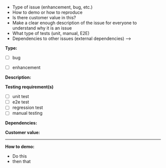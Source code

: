 <!-- Things to consider in your issue:
<!-- ---------------------------------
<!-- Write a clear enough description of the issue for everyone to understand why it is an issue
<!-- Include the testing requirements we demand for this issue, if any
<!-- Are there dependencies that need to be done before this can be dealt with?
<!-- Is there customer value in this issue?
<!-- Go through demo steps as specifically as possible to avoid misintepretation
<!-- --------------------------------- -->


* Type of issue (enhancement, bug, etc.)
* How to demo or how to reproduce
* Is there customer value in this?
* Make a clear enough description of the issue for everyone to understand why it is an issue
* What type of tests (unit, manual, E2E)
* Dependencies to other issues (external dependencies)
-->

**Type:**
- [ ] bug
- [ ] enhancement


**Description:**


**Testing requirement(s)**
- [ ] unit test
- [ ] e2e test
- [ ] regression test
- [ ] manual testing

**Dependencies:**


**Customer value:**


---

**How to demo:**
- Do this
- then that
